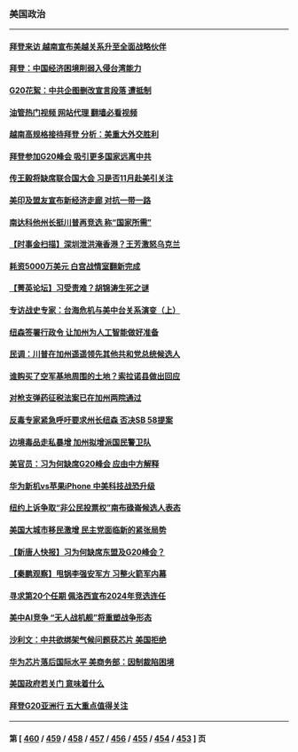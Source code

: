 ### 美国政治
---
#### [拜登来访 越南宣布美越关系升至全面战略伙伴](../../pages/ncid1078159/n14070981.md?09110445) 
#### [拜登：中国经济困境削弱入侵台湾能力](../../pages/ncid1078159/n14070971.md?09110445) 
#### [G20花絮：中共企图删改宣言段落 遭抵制](../../pages/ncid1078159/n14070960.md?09110445) 
#### [油管热门视频 网站代理 翻墙必看视频](http://138.2.39.72:81/youtube.html?epic-marker?09110445)
#### [越南高规格接待拜登 分析：美重大外交胜利](../../pages/ncid1078159/n14070872.md?09110445) 
#### [拜登参加G20峰会 吸引更多国家远离中共](../../pages/ncid1078159/n14070608.md?09110445) 
#### [传王毅将缺席联合国大会 习是否11月赴美引关注](../../pages/ncid1078159/n14070607.md?09110445) 
#### [美印及盟友宣布新经济走廊 对抗一带一路](../../pages/ncid1078159/n14070589.md?09110445) 
#### [南达科他州长挺川普再竞选 称“国家所需”](../../pages/ncid1078159/n14070532.md?09110445) 
#### [【时事金扫描】深圳泄洪淹香港？王芳激怒乌克兰](../../pages/ncid1078159/n14070508.md?09110445) 
#### [耗资5000万美元 白宫战情室翻新完成](../../pages/ncid1078159/n14070538.md?09110445) 
#### [【菁英论坛】习受责难？胡锦涛生死之谜](../../pages/ncid1078159/n14070502.md?09110445) 
#### [专访战史专家：台海危机与美中台关系演变（上）](../../pages/ncid1078159/n14070382.md?09110445) 
#### [纽森签署行政令 让加州为人工智能做好准备](../../pages/ncid1078159/n14070381.md?09110445) 
#### [民调：川普在加州遥遥领先其他共和党总统候选人](../../pages/ncid1078159/n14070337.md?09110445) 
#### [谁购买了空军基地周围的土地？索拉诺县做出回应](../../pages/ncid1078159/n14070289.md?09110445) 
#### [对枪支弹药征税法案已在加州两院通过](../../pages/ncid1078159/n14070280.md?09110445) 
#### [反毒专家紧急呼吁要求州长纽森 否决SB 58提案](../../pages/ncid1078159/n14070278.md?09110445) 
#### [边境毒品走私暴增  加州拟增派国民警卫队](../../pages/ncid1078159/n14070276.md?09110445) 
#### [美官员：习为何缺席G20峰会 应由中方解释](../../pages/ncid1078159/n14070154.md?09110445) 
#### [华为新机vs苹果iPhone 中美科技战恐升级](../../pages/ncid1078159/n14070052.md?09110445) 
#### [纽约上诉争取“非公民投票权”南布碌崙候选人表态](../../pages/ncid1078159/n14070058.md?09110445) 
#### [美国大城市移民激增 民主党面临新的紧张局势](../../pages/ncid1078159/n14070005.md?09110445) 
#### [【新唐人快报】习为何缺席东盟及G20峰会？](../../pages/ncid1078159/n14069926.md?09110445) 
#### [【秦鹏观察】甩锅李强安军方 习整火箭军内幕](../../pages/ncid1078159/n14069982.md?09110445) 
#### [寻求第20个任期 佩洛西宣布2024年竞选连任](../../pages/ncid1078159/n14069949.md?09110445) 
#### [美中AI竞争 “无人战机舰”将重塑战争形态](../../pages/ncid1078159/n14069887.md?09110445) 
#### [沙利文：中共欲绑架气候问题获芯片 美国拒绝](../../pages/ncid1078159/n14069966.md?09110445) 
#### [华为芯片落后国际水平 美商务部：因制裁陷困境](../../pages/ncid1078159/n14069911.md?09110445) 
#### [美国政府若关门 意味着什么](../../pages/ncid1078159/n14069852.md?09110445) 
#### [拜登G20亚洲行 五大重点值得关注](../../pages/ncid1078159/n14069854.md?09110445) 

---
#### 第 [ [460](./460.md?09110445) / [459](./459.md?09110445) / [458](./458.md?09110445) / [457](./457.md?09110445) / [456](./456.md?09110445) / [455](./455.md?09110445) / [454](./454.md?09110445) / [453](./453.md?09110445) ] 页
